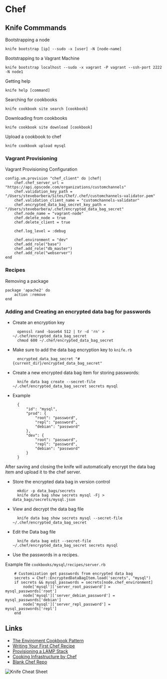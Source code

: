 # Chef

## Knife Commmands


Bootstrapping a node

	knife bootstrap [ip] --sudo -x [user] -N [node-name]

Bootstrapping to a Vagrant Machine

	knife bootstrap localhost --sudo -x vagrant -P vagrant --ssh-port 2222 -N node1

Getting help 

	knife help [command]

Searching for cookbooks

	knife cookbook site search [cookbook]

Downloading from cookbooks

	knife cookbook site download [cookbook]

Upload a cookbook to chef

	knife cookbook upload mysql

### Vagrant Provisioning

Vagrant Provisioning Configuration
	  
	config.vm.provision "chef_client" do |chef|
		chef.chef_server_url = "https://api.opscode.com/organizations/customchannels"
		chef.validation_key_path = "/Users/stevebarbera/Sites/Chef/.chef/customchannels-validator.pem"
		chef.validation_client_name = "customchannels-validator"
		chef.encrypted_data_bag_secret_key_path = "/Users/stevebarbera/.chef/encrypted_data_bag_secret"
		chef.node_name = "vagrant-node"
		chef.delete_node = true
		chef.delete_client = true

		chef.log_level = :debug

		chef.environment = "dev"
		chef.add_role("base")
		chef.add_role("db_master")
		chef.add_role("webserver")
	end

### Recipes

Removing a package

	package 'apache2' do 
		action :remove
	end

### Adding and Creating an encrypted data bag for passwords 

- Create an encryption key
	
		openssl rand -base64 512 | tr -d 'rn' > ~/.chef/encrypted_data_bag_secret
		chmod 600 ~/.chef/encrypted_data_bag_secret

- Make sure to add the data bag encryption key to `knife.rb`

		encrypted_data_bag_secret "#{current_dir}/encrypted_data_bag_secret"

- Create a new encrypted data bag item for storing passwords: 

		knife data bag create --secret-file ~/.chef/encrypted_data_bag_secret secrets mysql 

- Example 

		{
			"id": "mysql", 
			"prod": {
				"root": "password", 
				"repl": "password", 
				"debian": "password"
			},
			"dev": {
				"root": "password", 
				"repl": "password", 
				"debian": "password"
			}
		}

After saving and closing the knife will automatically encrypt the data bag item and upload it to the chef server. 

- Store the encrypted data bag in version control 

		mkdir -p data_bags/secrets
		knife data bag show secrets mysql -Fj > data_bags/secrets/mysql.json

- View and decrypt the data bag file 

		knife data bag show secrets mysql --secret-file ~/.chef/encrypted_data_bag_secret

- Edit the Data bag file 

		knife data bag edit --secret-file ~/.chef/encrypted_data_bag_secret secrets mysql 

- Use the passwords in a recipes.  

Example file `cookbooks/mysql/recipes/server.rb`

		# Customization get passwords from encrypted data bag
		secrets = Chef::EncryptedDataBagItem.load('secrets", "mysql")
		if secrets && mysql_passwords = secrets[node.chef_environment]
			node['mysql']['server_root_password'] = mysql_passwords['root']
			node['mysql']['server_debian_password'] = mysql_passwords['debian']
			node['mysql']['server_repl_password'] = mysql_passwords['repl']
		end

## Links

- [The Enviroment Cookbook Pattern](http://blog.vialstudios.com/the-environment-cookbook-pattern/)
- [Writing Your First Chef Recipe](http://reiddraper.com/first-chef-recipe/)
- [Provisioning a LAMP Stack](http://www.jasongrimes.org/2012/06/provisioning-a-lamp-stack-with-chef-vagrant-and-ec2-2-of-3/)
- [Cooking Infrastructure by Chef](http://chef.leopard.in.ua/html/)
- [Blank Chef Repo](https://github.com/opscode/chef-repo)

![Knife Cheat Sheet](http://docs.getchef.com/_images/qr_knife_web.png)


